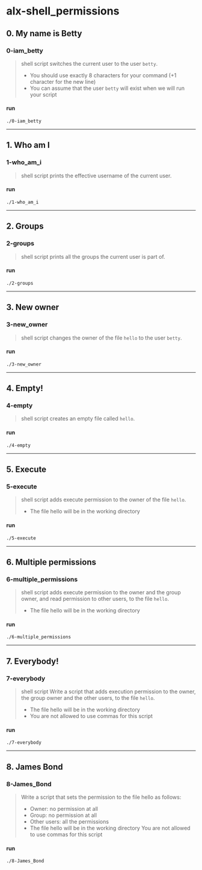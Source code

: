 # alx-shell_permissions

## 0. My name is Betty

### 0-iam_betty
> shell script  switches the current user to the user `betty`.
>
> - You should use exactly 8 characters for your command (+1 character for the new line)
> - You can assume that the user `betty` will exist when we will run your script
#### run
    ./0-iam_betty
___
## 1. Who am I

### 1-who_am_i
> shell script prints the effective username of the current user.
#### run
    ./1-who_am_i
___
## 2. Groups

### 2-groups
> shell script prints all the groups the current user is part of.
#### run
    ./2-groups
___
## 3. New owner

### 3-new_owner
> shell script changes the owner of the file `hello` to the user `betty`.
#### run
    ./3-new_owner
___
## 4. Empty!

### 4-empty
> shell script creates an empty file called `hello`.
#### run
    ./4-empty
___
## 5. Execute

### 5-execute
> shell script adds execute permission to the owner of the file `hello`.
>
> - The file hello will be in the working directory
#### run
    ./5-execute
___
## 6. Multiple permissions

### 6-multiple_permissions
> shell script adds execute permission to the owner and the group owner, and read permission to other users, to the file `hello`.
>
> - The file hello will be in the working directory
#### run
    ./6-multiple_permissions
___
## 7. Everybody!

### 7-everybody
> shell script Write a script that adds execution permission to the owner, the group owner and the other users, to the file `hello`.
>
> - The file hello will be in the working directory
> - You are not allowed to use commas for this script
#### run
    ./7-everybody
___
## 8. James Bond

### 8-James_Bond
> Write a script that sets the permission to the file hello as follows:
> 
> - Owner: no permission at all
> - Group: no permission at all
> - Other users: all the permissions
> - The file hello will be in the working directory You are not allowed to use commas for this script
#### run
    ./8-James_Bond
